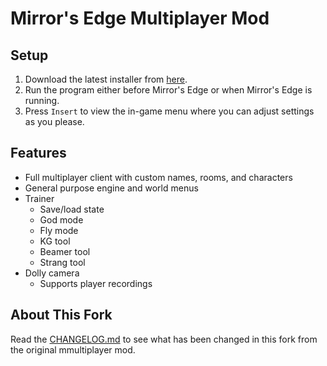 # Mirror's Edge Multiplayer Mod

## Setup

1. Download the latest installer from <a href="https://github.com/Toyro98/mmultiplayer/releases">here</a>.
2. Run the program either before Mirror's Edge or when Mirror's Edge is running.
3. Press `Insert` to view the in-game menu where you can adjust settings as you please.

## Features

- Full multiplayer client with custom names, rooms, and characters
- General purpose engine and world menus
- Trainer
    - Save/load state
    - God mode
    - Fly mode
    - KG tool
    - Beamer tool
    - Strang tool
- Dolly camera
    - Supports player recordings

## About This Fork

Read the <a href="https://github.com/Toyro98/mmultiplayer/blob/main/CHANGELOG.md">CHANGELOG.md</a> to see what has been changed in this fork from the original mmultiplayer mod.
